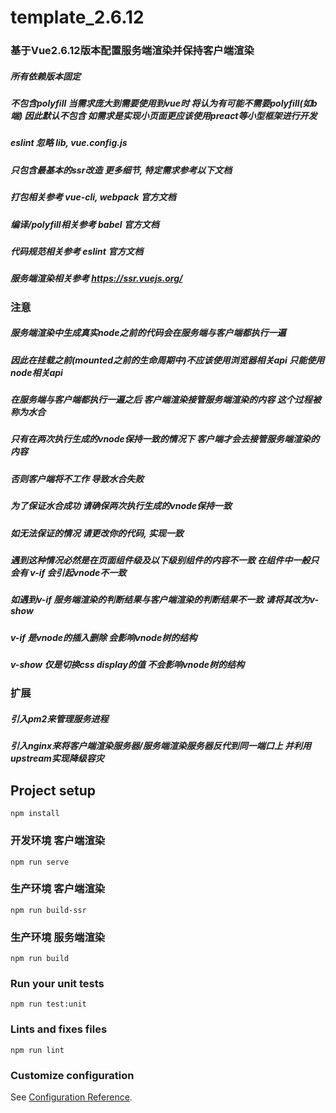 # template_2.6.12

### 基于Vue2.6.12版本配置服务端渲染并保持客户端渲染

##### 所有依赖版本固定

##### 不包含polyfill 当需求庞大到需要使用到vue时 将认为有可能不需要polyfill(如b端) 因此默认不包含 如需求是实现小页面更应该使用preact等小型框架进行开发

##### eslint 忽略 lib, vue.config.js

##### 只包含最基本的ssr改造 更多细节, 特定需求参考以下文档

##### 打包相关参考 vue-cli, webpack 官方文档

##### 编译/polyfill相关参考 babel 官方文档

##### 代码规范相关参考 eslint 官方文档

##### 服务端渲染相关参考 https://ssr.vuejs.org/

### 注意
##### 服务端渲染中生成真实node之前的代码会在服务端与客户端都执行一遍

##### 因此在挂载之前(mounted之前的生命周期中)不应该使用浏览器相关api 只能使用node相关api

##### 在服务端与客户端都执行一遍之后 客户端渲染接管服务端渲染的内容 这个过程被称为水合

##### 只有在两次执行生成的vnode保持一致的情况下 客户端才会去接管服务端渲染的内容

##### 否则客户端将不工作 导致水合失败

##### 为了保证水合成功 请确保两次执行生成的vnode保持一致

##### 如无法保证的情况 请更改你的代码, 实现一致

##### 遇到这种情况必然是在页面组件级及以下级别组件的内容不一致 在组件中一般只会有 v-if 会引起vnode不一致

##### 如遇到v-if 服务端渲染的判断结果与客户端渲染的判断结果不一致 请将其改为v-show

##### v-if 是vnode的插入删除 会影响vnode树的结构

##### v-show 仅是切换css display的值 不会影响vnode树的结构

### 扩展

##### 引入pm2来管理服务进程

##### 引入nginx来将客户端渲染服务器/服务端渲染服务器反代到同一端口上 并利用upstream实现降级容灾

## Project setup
```
npm install
```

### 开发环境 客户端渲染
```
npm run serve
```

### 生产环境 客户端渲染
```
npm run build-ssr
```

### 生产环境 服务端渲染
```
npm run build
```

### Run your unit tests
```
npm run test:unit
```

### Lints and fixes files
```
npm run lint
```

### Customize configuration
See [Configuration Reference](https://cli.vuejs.org/config/).
